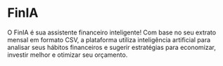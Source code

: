 # FinIA
O FinIA é sua assistente financeiro inteligente! Com base no seu extrato mensal em formato CSV, a plataforma utiliza inteligência artificial para analisar seus hábitos financeiros e sugerir estratégias para economizar, investir melhor e otimizar seu orçamento.
